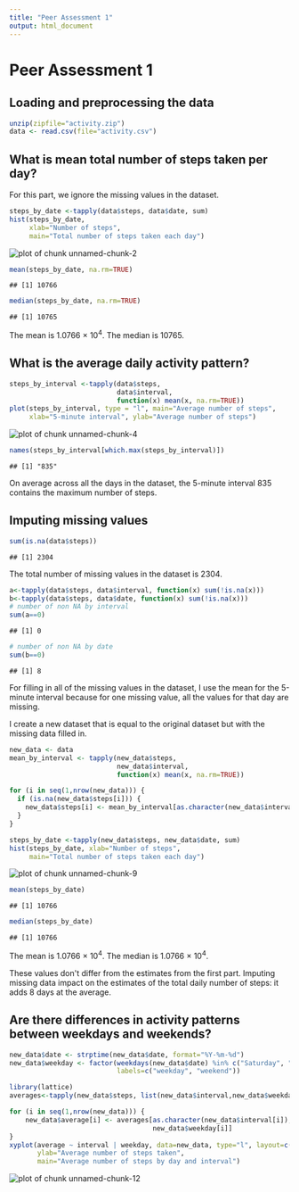 ```yaml
---
title: "Peer Assessment 1"
output: html_document
---
```


Peer Assessment 1
==================

## Loading and preprocessing the data


```r
unzip(zipfile="activity.zip")
data <- read.csv(file="activity.csv")
```

## What is mean total number of steps taken per day?
For this part, we ignore the missing values in the dataset.

```r
steps_by_date <-tapply(data$steps, data$date, sum)
hist(steps_by_date, 
     xlab="Number of steps",
     main="Total number of steps taken each day")
```

![plot of chunk unnamed-chunk-2](figure/unnamed-chunk-2.png) 



```r
mean(steps_by_date, na.rm=TRUE)
```

```
## [1] 10766
```

```r
median(steps_by_date, na.rm=TRUE)
```

```
## [1] 10765
```
The mean is 1.0766 &times; 10<sup>4</sup>.
The median is 10765.

## What is the average daily activity pattern?

```r
steps_by_interval <-tapply(data$steps, 
                           data$interval, 
                           function(x) mean(x, na.rm=TRUE))
plot(steps_by_interval, type = "l", main="Average number of steps", 
     xlab="5-minute interval", ylab="Average number of steps")
```

![plot of chunk unnamed-chunk-4](figure/unnamed-chunk-4.png) 


```r
names(steps_by_interval[which.max(steps_by_interval)])
```

```
## [1] "835"
```
On average across all the days in the dataset, the 5-minute interval 
835 contains the maximum 
number of steps.

## Imputing missing values

```r
sum(is.na(data$steps))
```

```
## [1] 2304
```
The total number of missing values in the dataset is 2304.


```r
a<-tapply(data$steps, data$interval, function(x) sum(!is.na(x)))
b<-tapply(data$steps, data$date, function(x) sum(!is.na(x)))
# number of non NA by interval
sum(a==0)
```

```
## [1] 0
```

```r
# number of non NA by date
sum(b==0)
```

```
## [1] 8
```
For filling in all of the missing values in the dataset, I use the mean for the 
5-minute interval because for one missing value, all the values for that day 
are missing.

I create a new dataset that is equal to the original dataset but with the 
missing data filled in.

```r
new_data <- data
mean_by_interval <- tapply(new_data$steps, 
                           new_data$interval, 
                           function(x) mean(x, na.rm=TRUE))

for (i in seq(1,nrow(new_data))) {
  if (is.na(new_data$steps[i])) {
    new_data$steps[i] <- mean_by_interval[as.character(new_data$interval[i])]
  }
}
```



```r
steps_by_date <-tapply(new_data$steps, new_data$date, sum)
hist(steps_by_date, xlab="Number of steps", 
     main="Total number of steps taken each day")
```

![plot of chunk unnamed-chunk-9](figure/unnamed-chunk-9.png) 


```r
mean(steps_by_date)
```

```
## [1] 10766
```

```r
median(steps_by_date)
```

```
## [1] 10766
```
The mean is 1.0766 &times; 10<sup>4</sup>.
The median is 1.0766 &times; 10<sup>4</sup>.

These values don't differ from the estimates from the first part. Imputing 
missing data impact on the estimates of the total daily number of steps: it 
adds 8 days at the average.


## Are there differences in activity patterns between weekdays and weekends?


```r
new_data$date <- strptime(new_data$date, format="%Y-%m-%d")
new_data$weekday <- factor(weekdays(new_data$date) %in% c("Saturday", "Sunday"),
                           labels=c("weekday", "weekend"))
```


```r
library(lattice)
averages<-tapply(new_data$steps, list(new_data$interval,new_data$weekday), mean)

for (i in seq(1,nrow(new_data))) {
    new_data$average[i] <- averages[as.character(new_data$interval[i]), 
                                    new_data$weekday[i]]
}
xyplot(average ~ interval | weekday, data=new_data, type="l", layout=c(1,2), 
       ylab="Average number of steps taken", 
       main="Average number of steps by day and interval")
```

![plot of chunk unnamed-chunk-12](figure/unnamed-chunk-12.png) 

